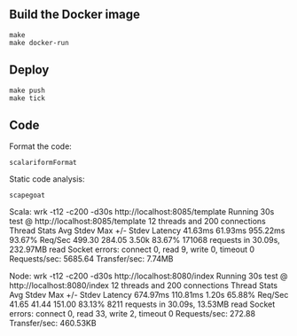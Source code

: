 
## Build the Docker image

    make
    make docker-run

## Deploy

    make push
    make tick
    
## Code

Format the code:
    
    scalariformFormat
    
Static code analysis:

    scapegoat

Scala:
wrk -t12 -c200 -d30s http://localhost:8085/template
Running 30s test @ http://localhost:8085/template
  12 threads and 200 connections
  Thread Stats   Avg      Stdev     Max   +/- Stdev
    Latency    41.63ms   61.93ms 955.22ms   93.67%
    Req/Sec   499.30    284.05     3.50k    83.67%
  171068 requests in 30.09s, 232.97MB read
  Socket errors: connect 0, read 9, write 0, timeout 0
Requests/sec:   5685.64
Transfer/sec:      7.74MB

Node:
wrk -t12 -c200 -d30s http://localhost:8080/index
Running 30s test @ http://localhost:8080/index
  12 threads and 200 connections
  Thread Stats   Avg      Stdev     Max   +/- Stdev
    Latency   674.97ms  110.81ms   1.20s    65.88%
    Req/Sec    41.65     41.44   151.00     83.13%
  8211 requests in 30.09s, 13.53MB read
  Socket errors: connect 0, read 33, write 2, timeout 0
Requests/sec:    272.88
Transfer/sec:    460.53KB
